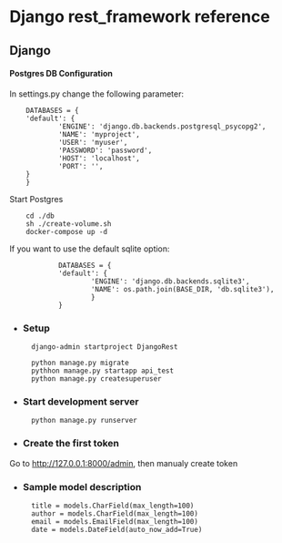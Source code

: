 # Django rest_framework reference

## Django

#### Postgres DB Configuration
 In settings.py change the following parameter:

        DATABASES = {
        'default': {
                'ENGINE': 'django.db.backends.postgresql_psycopg2',
                'NAME': 'myproject',
                'USER': 'myuser',
                'PASSWORD': 'password',
                'HOST': 'localhost',
                'PORT': '',
        }
        }
 Start Postgres


        cd ./db
        sh ./create-volume.sh
        docker-compose up -d 

 If you want to use the default sqlite option:

                DATABASES = {
                'default': {
                        'ENGINE': 'django.db.backends.sqlite3',
                        'NAME': os.path.join(BASE_DIR, 'db.sqlite3'),
                        }
                }

- ### Setup


        django-admin startproject DjangoRest

        python manage.py migrate
        pythhon manage.py startapp api_test
        python manage.py createsuperuser

- ### Start development server

        python manage.py runserver

- ### Create the first token

Go to http://127.0.0.1:8000/admin, then manualy create token


- ### Sample model description

        title = models.CharField(max_length=100)
        author = models.CharField(max_length=100)
        email = models.EmailField(max_length=100)
        date = models.DateField(auto_now_add=True)
    
